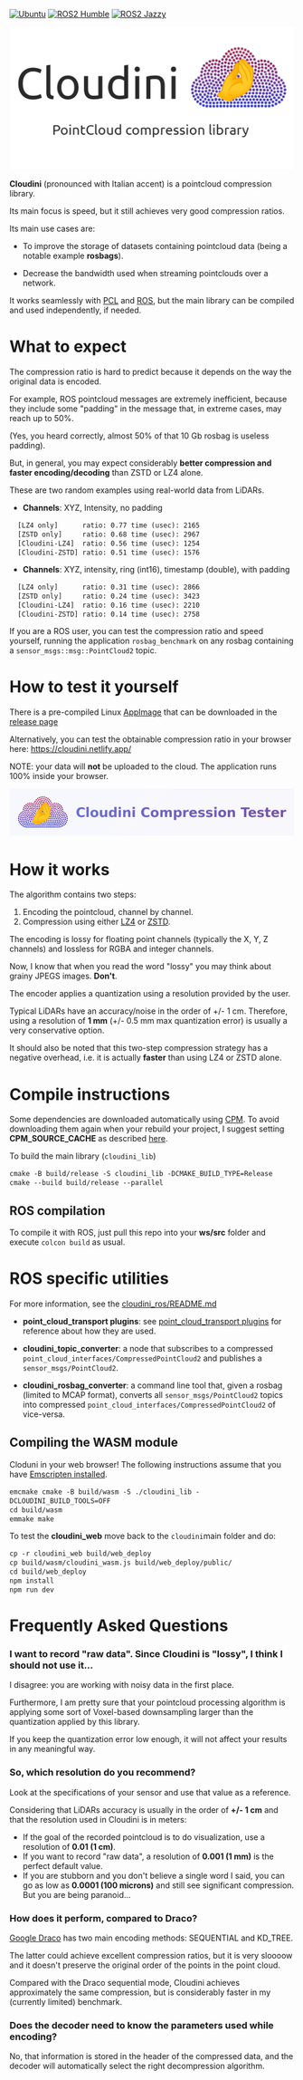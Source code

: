 [![Ubuntu](https://github.com/facontidavide/cloudini/actions/workflows/ubuntu-build.yaml/badge.svg)](https://github.com/facontidavide/cloudini/actions/workflows/ubuntu-build.yaml)
[![ROS2 Humble](https://github.com/facontidavide/cloudini/actions/workflows/ros-humble.yaml/badge.svg)](https://github.com/facontidavide/cloudini/actions/workflows/ros-humble.yaml)
[![ROS2 Jazzy](https://github.com/facontidavide/cloudini/actions/workflows/ros-jazzy.yaml/badge.svg)](https://github.com/facontidavide/cloudini/actions/workflows/ros-jazzy.yaml)

![Cloudini](logo.png)

**Cloudini** (pronounced with Italian accent) is a pointcloud compression
library.

Its main focus is speed, but it still achieves very good compression ratios.

Its main use cases are:

- To improve the storage of datasets containing pointcloud data (being a notable example **rosbags**).

- Decrease the bandwidth used when streaming pointclouds over a network.

It works seamlessly with [PCL](https://pointclouds.org/) and
[ROS](https://www.ros.org/), but the main library can be compiled and used independently, if needed.

# What to expect

The compression ratio is hard to predict because it depends on the way the original data is encoded.

For example, ROS pointcloud messages are extremely inefficient, because
they include some "padding" in the message that, in extreme cases, may reach up to 50%.

(Yes, you heard correctly, almost 50% of that 10 Gb rosbag is useless padding).

But, in general, you may expect considerably **better compression and faster encoding/decoding**  than ZSTD or LZ4 alone.

These are two random examples using real-world data from LiDARs.

- **Channels**: XYZ, Intensity, no padding

```
  [LZ4 only]      ratio: 0.77 time (usec): 2165
  [ZSTD only]     ratio: 0.68 time (usec): 2967
  [Cloudini-LZ4]  ratio: 0.56 time (usec): 1254
  [Cloudini-ZSTD] ratio: 0.51 time (usec): 1576
```

- **Channels**: XYZ, intensity, ring (int16), timestamp (double), with padding

```
  [LZ4 only]      ratio: 0.31 time (usec): 2866
  [ZSTD only]     ratio: 0.24 time (usec): 3423
  [Cloudini-LZ4]  ratio: 0.16 time (usec): 2210
  [Cloudini-ZSTD] ratio: 0.14 time (usec): 2758
```

If you are a ROS user, you can test the compression ratio and speed yourself,
running the application `rosbag_benchmark` on any rosbag containing a `sensor_msgs::msg::PointCloud2` topic.

# How to test it yourself

There is a pre-compiled Linux [AppImage](https://appimage.org/) that can be downloaded in the
[release page](https://github.com/facontidavide/cloudini/releases/latest)

Alternatively, you can test the obtainable compression ratio in your browser here: https://cloudini.netlify.app/

NOTE: your data will **not** be uploaded to the cloud. The application runs 100% inside your browser.

[![cloudini_web.png](cloudini_web.png)](https://cloudini.netlify.app/)

# How it works

The algorithm contains two steps:

1. Encoding the pointcloud, channel by channel.
2. Compression using either [LZ4](https://github.com/lz4/lz4) or [ZSTD](https://github.com/facebook/zstd).

The encoding is lossy for floating point channels (typically the X, Y, Z channels)
and lossless for RGBA and integer channels.

Now, I know that when you read the word "lossy" you may think about grainy JPEGS images. **Don't**.

The encoder applies a quantization using a resolution provided by the user.

Typical LiDARs have an accuracy/noise in the order of +/- 1 cm.
Therefore, using a resolution of **1 mm** (+/- 0.5 mm max quantization error) is usually a very conservative option.

It should also be noted that this two-step compression strategy has a
negative overhead, i.e. it is actually **faster** than using LZ4 or ZSTD alone.


# Compile instructions

Some dependencies are downloaded automatically using [CPM](https://github.com/cpm-cmake/CPM.cmake).
To avoid downloading them again when your rebuild your project, I suggest setting **CPM_SOURCE_CACHE** as described [here](https://github.com/cpm-cmake/CPM.cmake).

To build the main library (`cloudini_lib`)

```
cmake -B build/release -S cloudini_lib -DCMAKE_BUILD_TYPE=Release
cmake --build build/release --parallel
```

## ROS compilation

To compile it with ROS, just pull this repo into your **ws/src** folder and execute `colcon build` as usual.

# ROS specific utilities

For more information, see the [cloudini_ros/README.md](cloudini_ros/README.md)

- **point_cloud_transport plugins**: see [point_cloud_transport plugins](https://github.com/ros-perception/point_cloud_transport_plugins) for reference about how they are used.

- **cloudini_topic_converter**: a node that subscribes to a compressed `point_cloud_interfaces/CompressedPointCloud2` and publishes a `sensor_msgs/PointCloud2`.

- **cloudini_rosbag_converter**: a command line tool that, given a rosbag (limited to MCAP format), converts all `sensor_msgs/PointCloud2` topics into compressed `point_cloud_interfaces/CompressedPointCloud2` of vice-versa.

## Compiling the WASM module

Cloduni in your web browser! The following instructions assume that you have
[Emscripten installed](https://emscripten.org/docs/getting_started/downloads.html).

```
emcmake cmake -B build/wasm -S ./cloudini_lib -DCLOUDINI_BUILD_TOOLS=OFF
cd build/wasm
emmake make
```

To test the **cloudini_web** move back to the `cloudini`main folder and do:

```
cp -r cloudini_web build/web_deploy
cp build/wasm/cloudini_wasm.js build/web_deploy/public/
cd build/web_deploy
npm install
npm run dev
```

# Frequently Asked Questions

### I want to record "raw data". Since Cloudini is "lossy", I think I should not use it...

I disagree: you are working with noisy data in the first place.

Furthermore, I am pretty sure that your pointcloud processing algorithm is applying some sort of Voxel-based downsampling larger
than the quantization applied by this library.

If you keep the quantization error low enough, it will not affect your results in any meaningful way.

### So, which resolution do you recommend?

Look at the specifications of your sensor and use that value as a reference.

Considering that LiDARs accuracy is usually in the order of **+/- 1 cm** and that the resolution used in Cloudini is in meters:

- If the goal of the recorded pointcloud is to do visualization, use a resolution of **0.01 (1 cm)**.
- If you want to record "raw data", a resolution of **0.001 (1 mm)** is the perfect default value.
- If you are stubborn and you don't believe a single word I said, you can go as low as **0.0001 (100 microns)** and still
  see significant compression. But you are being paranoid...

### How does it perform, compared to Draco?

[Google Draco](https://github.com/google/draco) has two main encoding methods: SEQUENTIAL and KD_TREE.

The latter could achieve excellent compression ratios, but it is very sloooow and it doesn't preserve the original order
of the points in the point cloud.

Compared with the Draco sequential mode, Cloudini achieves approximately the same compression, but is considerably faster in
my (currently limited) benchmark.

### Does the decoder need to know the parameters used while encoding?

No, that information is stored in the header of the compressed data, and the decoder will automatically select the right
decompression algorithm.
